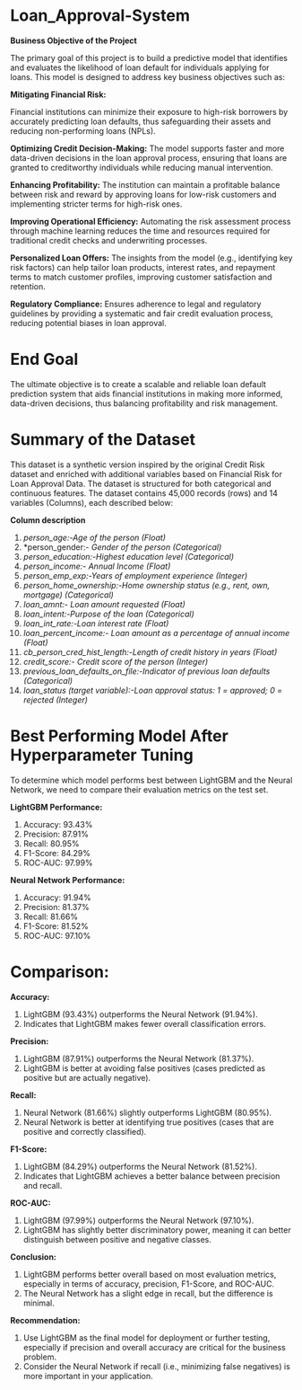 # Loan_Approval-System

**Business Objective of the Project**

The primary goal of this project is to build a predictive model that identifies and evaluates the likelihood of loan default for individuals applying for loans. This model is designed to address key business objectives such as:

**Mitigating Financial Risk:**

Financial institutions can minimize their exposure to high-risk borrowers by accurately predicting loan defaults, thus safeguarding their assets and reducing non-performing loans (NPLs).

**Optimizing Credit Decision-Making:**
The model supports faster and more data-driven decisions in the loan approval process, ensuring that loans are granted to creditworthy individuals while reducing manual intervention.

**Enhancing Profitability:**
The institution can maintain a profitable balance between risk and reward by approving loans for low-risk customers and implementing stricter terms for high-risk ones.

**Improving Operational Efficiency:**
Automating the risk assessment process through machine learning reduces the time and resources required for traditional credit checks and underwriting processes.

**Personalized Loan Offers:**
The insights from the model (e.g., identifying key risk factors) can help tailor loan products, interest rates, and repayment terms to match customer profiles, improving customer satisfaction and retention.

**Regulatory Compliance:**
Ensures adherence to legal and regulatory guidelines by providing a systematic and fair credit evaluation process, reducing potential biases in loan approval.

# End Goal
The ultimate objective is to create a scalable and reliable loan default prediction system that aids financial institutions in making more informed, data-driven decisions, thus balancing profitability and risk management.

# Summary	of	the	Dataset
 This	dataset	is	a	synthetic	version	inspired	by	the	original	Credit	Risk	dataset	and	enriched	with	additional	variables	based	on	Financial
 Risk	for	Loan	Approval	Data.	The	dataset	is	structured	for	both	categorical	and	continuous	features.
 The	dataset	contains	45,000	records	(rows)	and	14	variables	(Columns),	each	described	below:
 
 **Column	description**
 1.	*person_age:-Age	of	the	person	(Float)*
 2.	*person_gender:-	*Gender	of	the	person	(Categorical)*
 3.	*person_education:-Highest	education	level	(Categorical)*
 4.	*person_income:-	Annual	Income	(Float)*
 5.	*person_emp_exp:-Years	of	employment	experience	(Integer)*
 6.	*person_home_ownership:-Home	ownership	status	(e.g.,	rent,	own,	mortgage)	(Categorical)*
 7.	*loan_amnt:-	Loan	amount	requested	(Float)*
 8.	*loan_intent:-Purpose	of	the	loan	(Categorical)*
 9.	*loan_int_rate:-Loan	interest	rate	(Float)*
 10.	*loan_percent_income:-	Loan	amount	as	a	percentage	of	annual	income	(Float)*
 11.	*cb_person_cred_hist_length:-Length	of	credit	history	in	years	(Float)*
 12.	*credit_score:-	Credit	score	of	the	person	(Integer)*
 13.	*previous_loan_defaults_on_file:-Indicator	of	previous	loan	defaults	(Categorical)*
 14.	*loan_status	(target	variable):-Loan	approval	status:	1	=	approved;	0	=	rejected	(Integer)*

# Best Performing Model After Hyperparameter Tuning
To determine which model performs best between LightGBM and the Neural Network, we need to compare their evaluation metrics on the test set.

**LightGBM Performance:**

1. Accuracy: 93.43%
2. Precision: 87.91%
3. Recall: 80.95%
4. F1-Score: 84.29%
5. ROC-AUC: 97.99%

**Neural Network Performance:**

1. Accuracy: 91.94%
2. Precision: 81.37%
3. Recall: 81.66%
4. F1-Score: 81.52%
5. ROC-AUC: 97.10%

# Comparison:

**Accuracy:**
1. LightGBM (93.43%) outperforms the Neural Network (91.94%).
2. Indicates that LightGBM makes fewer overall classification errors.

**Precision:**
1. LightGBM (87.91%) outperforms the Neural Network (81.37%).
2. LightGBM is better at avoiding false positives (cases predicted as positive but are actually negative).

**Recall:**
1. Neural Network (81.66%) slightly outperforms LightGBM (80.95%).
2. Neural Network is better at identifying true positives (cases that are positive and correctly classified).

**F1-Score:**

1. LightGBM (84.29%) outperforms the Neural Network (81.52%).
2. Indicates that LightGBM achieves a better balance between precision and recall.

**ROC-AUC:**

1. LightGBM (97.99%) outperforms the Neural Network (97.10%).
2. LightGBM has slightly better discriminatory power, meaning it can better distinguish between positive and negative classes.

**Conclusion:**

1. LightGBM performs better overall based on most evaluation metrics, especially in terms of accuracy, precision, F1-Score, and ROC-AUC.
2. The Neural Network has a slight edge in recall, but the difference is minimal.

**Recommendation:**

1. Use LightGBM as the final model for deployment or further testing, especially if precision and overall accuracy are critical for the business problem.
2. Consider the Neural Network if recall (i.e., minimizing false negatives) is more important in your application.

